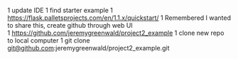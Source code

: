 1 update IDE
1 find starter example
  1 https://flask.palletsprojects.com/en/1.1.x/quickstart/
1 Remembered I wanted to share this, create github through web UI	
  1 https://github.com/jeremygreenwald/project2_example
1 clone new repo to local computer
  1 git clone git@github.com:jeremygreenwald/project2_example.git